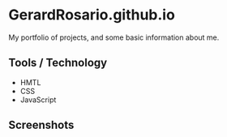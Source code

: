 # GerardRosario.github.io

My portfolio of projects, and some basic information about me.

## Tools / Technology

- HMTL
- CSS
- JavaScript

## Screenshots
